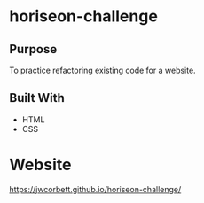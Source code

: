 # horiseon-challenge

## Purpose
To practice refactoring existing code for a website.

## Built With
* HTML
* CSS

# Website
 https://jwcorbett.github.io/horiseon-challenge/
